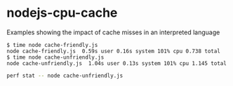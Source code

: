 # nodejs-cpu-cache

Examples showing the impact of cache misses in an interpreted language

```console
$ time node cache-friendly.js
node cache-friendly.js  0.59s user 0.16s system 101% cpu 0.738 total
$ time node cache-unfriendly.js
node cache-unfriendly.js  1.04s user 0.13s system 101% cpu 1.145 total
```

```sh
perf stat -- node cache-unfriendly.js
```
